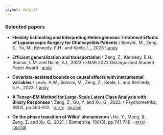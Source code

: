 ```yaml
---
layout: default
---
```



### Selected papers

- **Flexibly Estimating and Interpreting Heterogeneous Treatment Effects of Laparoscopic Surgery for Cholecystitis Patients** \\
    Bonvini, M., Zeng, Z., Yu, M., Kennedy, E.H., and Keele, L., 2023 \\
    [arxiv](https://arxiv.org/abs/2311.04359) 

- **Efficient generalization and transportation** \\
    Zeng, Z., Kennedy, E.H., Bodnar, L.M. and Naimi, A.I., 2023 \\
    ENAR 2023 Distinguished Student Paper Award · [arxiv](https://arxiv.org/abs/2302.00092) 

- **Covariate-assisted bounds on causal effects with instrumental variables** \\
    Levis, A.W., Bonvini, M., Zeng, Z., Keele, L. and Kennedy, E.H., 2023. \\
    [arxiv](https://arxiv.org/abs/2301.12106) 

- **A Tensor-EM Method for Large-Scale Latent Class Analysis with Binary Responses** \\
    Zeng, Z., Gu, Y. and Xu, G., 2023. \\
    Psychometrika, 88(2), pp.580-612. · [arxiv](https://arxiv.org/abs/2103.16036) · [journal](https://link.springer.com/article/10.1007/s11336-022-09887-1)

- **On the phase transition of Wilks’ phenomenon** \\
    He, Y., Meng, B., Zeng, Z. and Xu, G., 2021. \\
    Biometrika, 108(3), pp.741-748. · [arxiv](https://arxiv.org/abs/2008.05974) · [journal](https://academic.oup.com/biomet/article-abstract/108/3/741/5911091)





